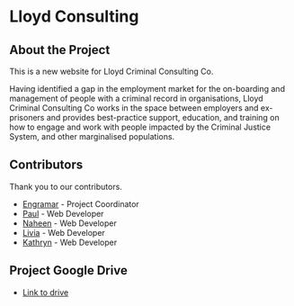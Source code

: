 # Lloyd Consulting

## About the Project
This is a new website for Lloyd Criminal Consulting Co. 

Having identified a gap in the employment market for the on-boarding and management of people with a criminal record in organisations, Lloyd Criminal Consulting Co works in the space between employers and ex-prisoners and provides best-practice support, education, and training on how to engage and work with people impacted by the Criminal Justice System, and other marginalised populations.

## Contributors

Thank you to our contributors.

- [Engramar](https://github.com/engramar) - Project Coordinator
- [Paul](https://github.com/sfofthings) - Web Developer
- [Naheen](https://github.com/n4heen) - Web Developer
- [Livia](https://github.com/LiviaFResende) - Web Developer
- [Kathryn](https://github.com/kathryn008) - Web Developer

## Project Google Drive

- [Link to drive](https://drive.google.com/drive/folders/1VrFZZTYRemjaKKvF6rhyJqbR9bh1j-X-?usp=sharing)
